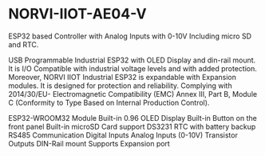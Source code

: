 # NORVI-IIOT-AE04-V
ESP32 based Controller with Analog Inputs with 0-10V Including micro SD and RTC. 

USB Programmable Industrial ESP32 with OLED Display and din-rail mount. 
It is I/O Compatible with industrial voltage levels and with added protection. Moreover, NORVI IIOT Industrial ESP32 is expandable with Expansion modules. 
It is designed for protection and reliability. Complying with 2014/30/EU- Electromagnetic Compatibility (EMC) 
Annex III, Part B, Module C (Conformity to Type Based on Internal Production Control).

ESP32-WROOM32 Module 
Built-in 0.96 OLED Display 
Built-in Button on the front panel 
Built-in microSD Card support
DS3231 RTC with battery backup
RS485 Communication 
Digital Inputs 
Analog Inputs (0-10V)
Transistor Outputs 
DIN-Rail mount 
Supports Expansion port
